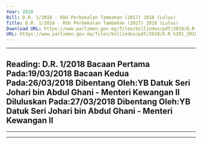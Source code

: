 ```yaml
---
Year: 2018
Bill: D.R. 1/2018 - RUU Perbekalan Tambahan (2017) 2018 (Lulus)
Title: D.R. 1/2018 - RUU Perbekalan Tambahan (2017) 2018 (Lulus)
Download URL: https://www.parlimen.gov.my/files/billindex/pdf/2018/D.R.%201_2018%20-%20bm.pdf
URL: https://www.parlimen.gov.my/files/billindex/pdf/2018/D.R.%201_2018%20-%20bm.pdf
---
```

---
Reading:
D.R. 1/2018
Bacaan Pertama Pada:19/03/2018
Bacaan Kedua Pada:26/03/2018
Dibentang Oleh:YB Datuk Seri Johari bin Abdul Ghani - Menteri Kewangan II
Diluluskan Pada:27/03/2018
Dibentang Oleh:YB Datuk Seri Johari bin Abdul Ghani - Menteri Kewangan II
---

-----

-----

